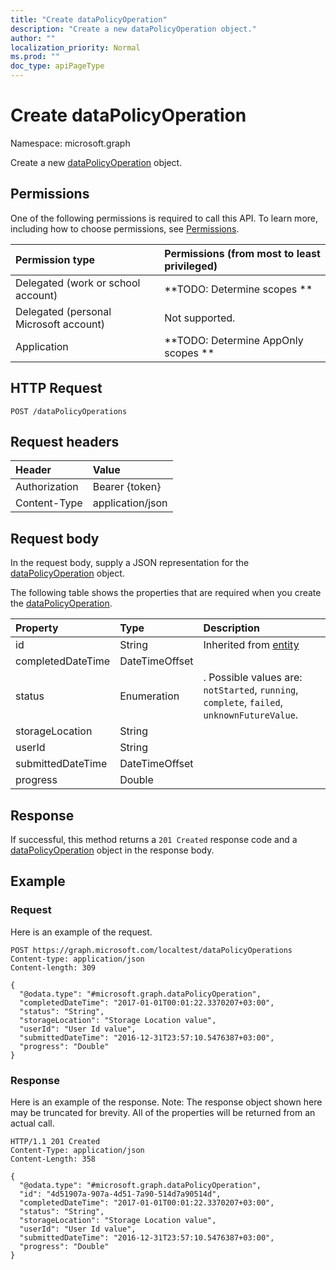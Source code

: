 ```yaml
---
title: "Create dataPolicyOperation"
description: "Create a new dataPolicyOperation object."
author: ""
localization_priority: Normal
ms.prod: ""
doc_type: apiPageType
---
```


# Create dataPolicyOperation

Namespace: microsoft.graph

Create a new [dataPolicyOperation](../resources/datapolicyoperation.md) object.

## Permissions
One of the following permissions is required to call this API. To learn more, including how to choose permissions, see [Permissions](/concepts/permissions-reference.md).

|Permission type|Permissions (from most to least privileged)|
|:---|:---|
|Delegated (work or school account)|**TODO: Determine scopes **|
|Delegated (personal Microsoft account)|Not supported.|
|Application|**TODO: Determine AppOnly scopes **|

## HTTP Request
<!-- {
  "blockType": "ignored"
}
-->
``` http
POST /dataPolicyOperations
```

## Request headers
|Header|Value|
|:---|:---|
|Authorization|Bearer {token}|
|Content-Type|application/json|

## Request body
In the request body, supply a JSON representation for the [dataPolicyOperation](../resources/datapolicyoperation.md) object.

The following table shows the properties that are required when you create the [dataPolicyOperation](../resources/datapolicyoperation.md).

|Property|Type|Description|
|:---|:---|:---|
|id|String| Inherited from [entity](../resources/entity.md)|
|completedDateTime|DateTimeOffset||
|status|Enumeration|. Possible values are: `notStarted`, `running`, `complete`, `failed`, `unknownFutureValue`.|
|storageLocation|String||
|userId|String||
|submittedDateTime|DateTimeOffset||
|progress|Double||



## Response
If successful, this method returns a `201 Created` response code and a [dataPolicyOperation](../resources/datapolicyoperation.md) object in the response body.

## Example

### Request
Here is an example of the request.
<!-- {
  "blockType": "request",
  "name": "create_datapolicyoperation_from_datapolicyoperations"
}
-->
``` http
POST https://graph.microsoft.com/localtest/dataPolicyOperations
Content-type: application/json
Content-length: 309

{
  "@odata.type": "#microsoft.graph.dataPolicyOperation",
  "completedDateTime": "2017-01-01T00:01:22.3370207+03:00",
  "status": "String",
  "storageLocation": "Storage Location value",
  "userId": "User Id value",
  "submittedDateTime": "2016-12-31T23:57:10.5476387+03:00",
  "progress": "Double"
}
```

### Response
Here is an example of the response. Note: The response object shown here may be truncated for brevity. All of the properties will be returned from an actual call.
<!-- {
  "blockType": "response",
  "truncated": true,
  "@odata.type": "microsoft.graph.datapolicyoperation"
}
-->
``` http
HTTP/1.1 201 Created
Content-Type: application/json
Content-Length: 358

{
  "@odata.type": "#microsoft.graph.dataPolicyOperation",
  "id": "4d51907a-907a-4d51-7a90-514d7a90514d",
  "completedDateTime": "2017-01-01T00:01:22.3370207+03:00",
  "status": "String",
  "storageLocation": "Storage Location value",
  "userId": "User Id value",
  "submittedDateTime": "2016-12-31T23:57:10.5476387+03:00",
  "progress": "Double"
}
```

